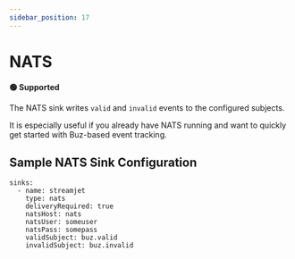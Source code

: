 ```yaml
---
sidebar_position: 17
---
```


# NATS

**🟢 Supported**

The NATS sink writes `valid` and `invalid` events to the configured subjects.

It is especially useful if you already have NATS running and want to quickly get started with Buz-based event tracking.


## Sample NATS Sink Configuration

```
sinks:
  - name: streamjet
    type: nats
    deliveryRequired: true
    natsHost: nats
    natsUser: someuser
    natsPass: somepass
    validSubject: buz.valid
    invalidSubject: buz.invalid
```
